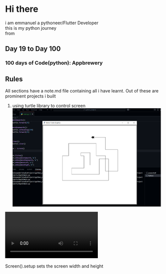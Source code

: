 # Hi there

i am emmanuel a pythoneer/Flutter Developer </br>
this is my python journey</br>
from </br>

## Day 19 to Day 100

### 100 days of Code(python): Appbrewery

## Rules

All sections have a note.md file containing all i have learnt.
Out of these are prominent projects i built 
1. using turtle library to control screen
![Navigation turtle](day19/image.png)

![turtle clip](day19/turtle.mp4)

Screen().setup sets the screen width and height
